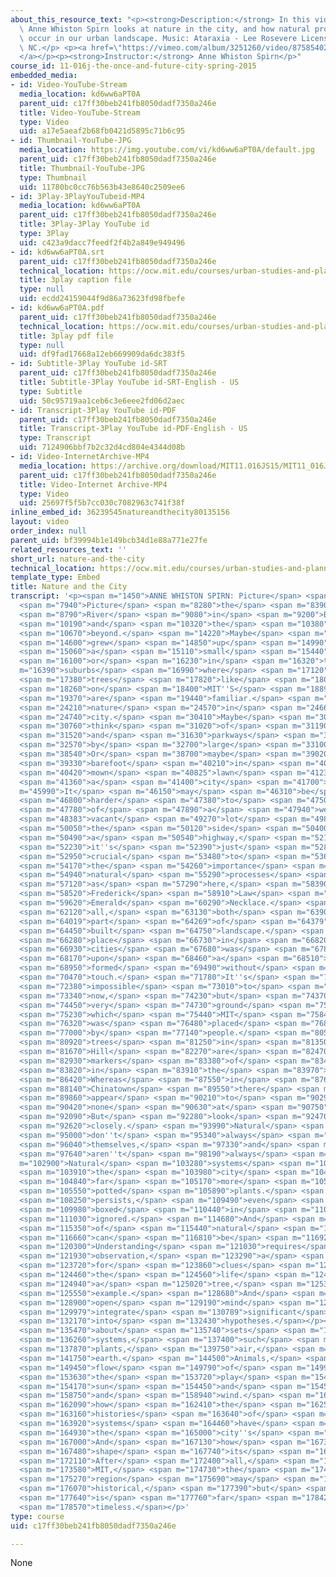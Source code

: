 ```yaml
---
about_this_resource_text: "<p><strong>Description:</strong> In this video, Professor\
  \ Anne Whiston Spirn looks at nature in the city, and how natural processes still\
  \ occur in our urban landscape. Music: Ataraxia - Lee Rosevere License CC - BY -\
  \ NC.</p> <p><a href=\"https://vimeo.com/album/3251260/video/87585402\">https://vimeo.com/album/3251260/video/87585402\t\
  </a></p><p><strong>Instructor:</strong> Anne Whiston Spirn</p>"
course_id: 11-016j-the-once-and-future-city-spring-2015
embedded_media:
- id: Video-YouTube-Stream
  media_location: kd6ww6aPT0A
  parent_uid: c17ff30beb241fb8050dadf7350a246e
  title: Video-YouTube-Stream
  type: Video
  uid: a17e5aeaf2b68fb0421d5895c71b6c95
- id: Thumbnail-YouTube-JPG
  media_location: https://img.youtube.com/vi/kd6ww6aPT0A/default.jpg
  parent_uid: c17ff30beb241fb8050dadf7350a246e
  title: Thumbnail-YouTube-JPG
  type: Thumbnail
  uid: 11780bc0cc76b563b43e8640c2509ee6
- id: 3Play-3PlayYouTubeid-MP4
  media_location: kd6ww6aPT0A
  parent_uid: c17ff30beb241fb8050dadf7350a246e
  title: 3Play-3Play YouTube id
  type: 3Play
  uid: c423a9dacc7feedf2f4b2a849e949496
- id: kd6ww6aPT0A.srt
  parent_uid: c17ff30beb241fb8050dadf7350a246e
  technical_location: https://ocw.mit.edu/courses/urban-studies-and-planning/11-016j-the-once-and-future-city-spring-2015/assignments/assignment-2-your-site-and-natural-processes/nature-and-the-city/kd6ww6aPT0A.srt
  title: 3play caption file
  type: null
  uid: ecdd24159044f9d86a73623fd98fbefe
- id: kd6ww6aPT0A.pdf
  parent_uid: c17ff30beb241fb8050dadf7350a246e
  technical_location: https://ocw.mit.edu/courses/urban-studies-and-planning/11-016j-the-once-and-future-city-spring-2015/assignments/assignment-2-your-site-and-natural-processes/nature-and-the-city/kd6ww6aPT0A.pdf
  title: 3play pdf file
  type: null
  uid: df9fad17668a12eb669909da6dc383f5
- id: Subtitle-3Play YouTube id-SRT
  parent_uid: c17ff30beb241fb8050dadf7350a246e
  title: Subtitle-3Play YouTube id-SRT-English - US
  type: Subtitle
  uid: 50c95719aa1ceb6c3e6eee2fd06d2aec
- id: Transcript-3Play YouTube id-PDF
  parent_uid: c17ff30beb241fb8050dadf7350a246e
  title: Transcript-3Play YouTube id-PDF-English - US
  type: Transcript
  uid: 7124906bbf7b2c32d4cd804e4344d08b
- id: Video-InternetArchive-MP4
  media_location: https://archive.org/download/MIT11.016JS15/MIT11_016JS15_Nature_and_the_City_300k.mp4
  parent_uid: c17ff30beb241fb8050dadf7350a246e
  title: Video-Internet Archive-MP4
  type: Video
  uid: 25697f5f5b7cc030c7082963c741f38f
inline_embed_id: 36239545natureandthecity80135156
layout: video
order_index: null
parent_uid: bf39994b1e149bcb34d1e88a771e27fe
related_resources_text: ''
short_url: nature-and-the-city
technical_location: https://ocw.mit.edu/courses/urban-studies-and-planning/11-016j-the-once-and-future-city-spring-2015/assignments/assignment-2-your-site-and-natural-processes/nature-and-the-city
template_type: Embed
title: Nature and the City
transcript: '<p><span m="1450">ANNE WHISTON SPIRN: Picture</span> <span m="1860">nature.</span>
  <span m="7940">Picture</span> <span m="8280">the</span> <span m="8390">Charles</span>
  <span m="8790">River</span> <span m="9080">in</span> <span m="9200">Boston</span>
  <span m="10190">and</span> <span m="10320">the</span> <span m="10380">city</span>
  <span m="10670">beyond.</span> <span m="14220">Maybe</span> <span m="14500">you</span>
  <span m="14600">grew</span> <span m="14850">up</span> <span m="14990">in</span>
  <span m="15060">a</span> <span m="15110">small</span> <span m="15440">town</span>
  <span m="16100">or</span> <span m="16230">in</span> <span m="16320">the</span> <span
  m="16390">suburbs</span> <span m="16990">where</span> <span m="17120">big</span>
  <span m="17380">trees</span> <span m="17820">like</span> <span m="18010">those</span>
  <span m="18260">on</span> <span m="18400">MIT''S</span> <span m="18890">campus</span>
  <span m="19370">are</span> <span m="19440">familiar.</span> <span m="23780">Imagine</span>
  <span m="24210">nature</span> <span m="24570">in</span> <span m="24660">the</span>
  <span m="24740">city.</span> <span m="30410">Maybe</span> <span m="30690">you</span>
  <span m="30760">think</span> <span m="31020">of</span> <span m="31190">roads</span>
  <span m="31520">and</span> <span m="31630">parkways</span> <span m="32170">shaded</span>
  <span m="32570">by</span> <span m="32700">large</span> <span m="33100">trees.</span>
  <span m="38540">Or</span> <span m="38700">maybe</span> <span m="39020">running</span>
  <span m="39330">barefoot</span> <span m="40210">in</span> <span m="40350">the</span>
  <span m="40420">mown</span> <span m="40825">lawn</span> <span m="41230">of</span>
  <span m="41360">a</span> <span m="41400">city</span> <span m="41700">park.</span></p><p><span
  m="45990">It</span> <span m="46150">may</span> <span m="46310">be</span> <span m="46430">somewhat</span>
  <span m="46800">harder</span> <span m="47380">to</span> <span m="47500">think</span>
  <span m="47780">of</span> <span m="47890">a</span> <span m="47940">weedy</span>
  <span m="48383">vacant</span> <span m="49270">lot</span> <span m="49890">on</span>
  <span m="50050">the</span> <span m="50120">side</span> <span m="50400">of</span>
  <span m="50490">a</span> <span m="50540">highway,</span> <span m="52110">but</span>
  <span m="52230">it''s</span> <span m="52390">just</span> <span m="52820">as</span>
  <span m="52950">crucial</span> <span m="53480">to</span> <span m="53630">recognize</span>
  <span m="54170">the</span> <span m="54260">importance</span> <span m="54840">of</span>
  <span m="54940">natural</span> <span m="55290">processes</span> <span m="55920">here</span>
  <span m="57120">as</span> <span m="57290">here,</span> <span m="58390">in</span>
  <span m="58520">Frederick</span> <span m="58910">Law</span> <span m="59090">Olmstead''s</span>
  <span m="59620">Emerald</span> <span m="60290">Necklace.</span> <span m="61780">After</span>
  <span m="62120">all,</span> <span m="63130">both</span> <span m="63900">are</span>
  <span m="64019">part</span> <span m="64269">of</span> <span m="64379">the</span>
  <span m="64450">built</span> <span m="64750">landscape.</span> <span m="65990">Every</span>
  <span m="66280">place</span> <span m="66730">in</span> <span m="66820">our</span>
  <span m="66930">cities</span> <span m="67680">was</span> <span m="67870">built</span>
  <span m="68170">upon</span> <span m="68460">a</span> <span m="68510">site</span>
  <span m="68950">formed</span> <span m="69490">without</span> <span m="69840">humanity''s</span>
  <span m="70470">touch.</span> <span m="71780">It''s</span> <span m="71970">almost</span>
  <span m="72380">impossible</span> <span m="73010">to</span> <span m="73090">see</span>
  <span m="73340">now,</span> <span m="74230">but</span> <span m="74370">the</span>
  <span m="74450">very</span> <span m="74730">ground</span> <span m="75120">on</span>
  <span m="75230">which</span> <span m="75440">MIT</span> <span m="75840">stands</span>
  <span m="76320">was</span> <span m="76480">placed</span> <span m="76840">there</span>
  <span m="77000">by</span> <span m="77140">people.</span> <span m="80560">Street</span>
  <span m="80920">trees</span> <span m="81250">in</span> <span m="81350">Beacon</span>
  <span m="81670">Hill</span> <span m="82270">are</span> <span m="82470">obvious</span>
  <span m="82930">markers</span> <span m="83380">of</span> <span m="83490">nature</span>
  <span m="83820">in</span> <span m="83910">the</span> <span m="83970">city.</span>
  <span m="86420">Whereas</span> <span m="87550">in</span> <span m="87690">Boston''s</span>
  <span m="88140">Chinatown</span> <span m="89550">there</span> <span m="89680">may</span>
  <span m="89860">appear</span> <span m="90210">to</span> <span m="90290">be</span>
  <span m="90420">none</span> <span m="90630">at</span> <span m="90750">all.</span>
  <span m="92090">But</span> <span m="92280">look</span> <span m="92470">more</span>
  <span m="92620">closely.</span> <span m="93990">Natural</span> <span m="94350">processes</span>
  <span m="95000">don''t</span> <span m="95340">always</span> <span m="95640">announce</span>
  <span m="96040">themselves,</span> <span m="97330">and</span> <span m="97480">they</span>
  <span m="97640">aren''t</span> <span m="98190">always</span> <span m="98500">beautiful.</span></p><p><span
  m="102900">Natural</span> <span m="103280">systems</span> <span m="103820">in</span>
  <span m="103910">the</span> <span m="103980">city</span> <span m="104750">are</span>
  <span m="104840">far</span> <span m="105170">more</span> <span m="105380">than</span>
  <span m="105550">potted</span> <span m="105890">plants.</span> <span m="107890">Nature</span>
  <span m="108250">persists,</span> <span m="109490">even</span> <span m="109790">when</span>
  <span m="109980">boxed</span> <span m="110440">in</span> <span m="110850">or</span>
  <span m="111030">ignored.</span> <span m="114680">And</span> <span m="114830">ignorance</span>
  <span m="115350">of</span> <span m="115440">natural</span> <span m="115800">processes</span>
  <span m="116660">can</span> <span m="116810">be</span> <span m="116920">catastrophic.</span>
  <span m="120300">Understanding</span> <span m="121030">requires</span> <span m="121480">careful</span>
  <span m="121930">observation,</span> <span m="123290">a</span> <span m="123370">search</span>
  <span m="123720">for</span> <span m="123860">clues</span> <span m="124350">to</span>
  <span m="124460">the</span> <span m="124560">life</span> <span m="124860">of</span>
  <span m="124940">a</span> <span m="125020">tree,</span> <span m="125350">for</span>
  <span m="125550">example.</span> <span m="128680">And</span> <span m="128789">an</span>
  <span m="128900">open</span> <span m="129190">mind</span> <span m="129850">to</span>
  <span m="129979">integrate</span> <span m="130789">significant</span> <span m="131470">details</span>
  <span m="132170">into</span> <span m="132430">hypotheses.</span></p><p><span m="135190">Think</span>
  <span m="135470">about</span> <span m="135740">sets</span> <span m="136150">of</span>
  <span m="136260">systems,</span> <span m="137400">such</span> <span m="137720">as</span>
  <span m="137870">plants,</span> <span m="139750">air,</span> <span m="141530">and</span>
  <span m="141750">earth.</span> <span m="144500">Animals,</span> <span m="149370">the</span>
  <span m="149450">flow</span> <span m="149790">of</span> <span m="149910">water,</span>
  <span m="153630">the</span> <span m="153720">play</span> <span m="154070">of</span>
  <span m="154170">sun</span> <span m="154450">and</span> <span m="154580">shadow,</span>
  <span m="158750">and</span> <span m="158940">wind.</span> <span m="161950">And</span>
  <span m="162090">how</span> <span m="162410">the</span> <span m="162570">interrelated</span>
  <span m="163160">histories</span> <span m="163640">of</span> <span m="163750">these</span>
  <span m="163920">systems</span> <span m="164460">have</span> <span m="164580">shaped</span>
  <span m="164930">the</span> <span m="165000">city''s</span> <span m="165370">past.</span>
  <span m="167000">And</span> <span m="167130">how</span> <span m="167300">they''ll</span>
  <span m="167480">shape</span> <span m="167740">its</span> <span m="167880">future.</span>
  <span m="172110">After</span> <span m="172400">all,</span> <span m="173340">like</span>
  <span m="173580">MIT,</span> <span m="174730">the</span> <span m="174840">Boston</span>
  <span m="175270">region</span> <span m="175690">may</span> <span m="175870">be</span>
  <span m="176070">historical,</span> <span m="177390">but</span> <span m="177530">it</span>
  <span m="177640">is</span> <span m="177760">far</span> <span m="178420">from</span>
  <span m="178570">timeless.</span></p>'
type: course
uid: c17ff30beb241fb8050dadf7350a246e

---
```

None